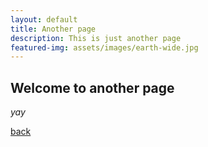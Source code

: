 ```yaml
---
layout: default
title: Another page
description: This is just another page
featured-img: assets/images/earth-wide.jpg
---
```


## Welcome to another page

_yay_

[back](./)
